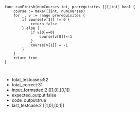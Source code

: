 ```golang
func canFinish(numCourses int, prerequisites [][]int) bool {
	course := make([]int, numCourses)
	for _, v := range prerequisites {
		if course[v[1]] != 0 {
			return false
		} else {
			if v[0]==0{
				course[v[0]]=-1
			}
			course[v[1]] = -1
		}
	}
	return true
}



```
- total_testcases:52
- total_correct:31
- input_formatted:2
[[1,0],[0,1]]
- expected_output:false
- code_output:true
- last_testcase:2
[[1,0],[0,1]]
